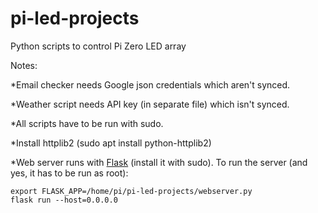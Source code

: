 # pi-led-projects
Python scripts to control Pi Zero LED array

Notes:

  *Email checker needs Google json credentials which aren't synced.

  *Weather script needs API key (in separate file) which isn't synced.

  *All scripts have to be run with sudo.
  
  *Install httplib2 (sudo apt install python-httplib2)

  *Web server runs with [Flask](http://flask.pocoo.org/docs/0.12/installation/#installation) (install it with sudo). To run the server (and yes, it has to be run as root):
```
export FLASK_APP=/home/pi/pi-led-projects/webserver.py
flask run --host=0.0.0.0
```
